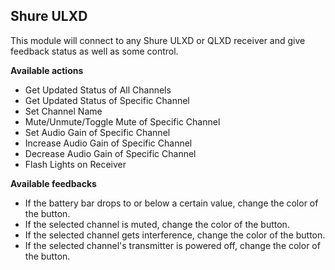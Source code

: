 ## Shure ULXD

This module will connect to any Shure ULXD or QLXD receiver and give feedback status as well as some control.

**Available actions**
* Get Updated Status of All Channels
* Get Updated Status of Specific Channel
* Set Channel Name
* Mute/Unmute/Toggle Mute of Specific Channel
* Set Audio Gain of Specific Channel
* Increase Audio Gain of Specific Channel
* Decrease Audio Gain of Specific Channel
* Flash Lights on Receiver

**Available feedbacks**
* If the battery bar drops to or below a certain value, change the color of the button.
* If the selected channel is muted, change the color of the button.
* If the selected channel gets interference, change the color of the button.
* If the selected channel\'s transmitter is powered off, change the color of the button.